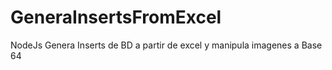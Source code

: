 # GeneraInsertsFromExcel
NodeJs Genera Inserts de BD a partir de excel y manipula imagenes a Base 64
